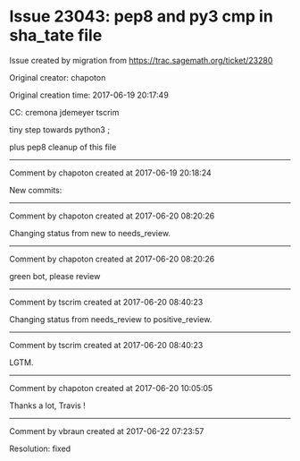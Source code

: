 # Issue 23043: pep8 and py3 cmp in sha_tate file

Issue created by migration from https://trac.sagemath.org/ticket/23280

Original creator: chapoton

Original creation time: 2017-06-19 20:17:49

CC:  cremona jdemeyer tscrim

tiny step towards python3 ;

plus pep8 cleanup of this file


---

Comment by chapoton created at 2017-06-19 20:18:24

New commits:


---

Comment by chapoton created at 2017-06-20 08:20:26

Changing status from new to needs_review.


---

Comment by chapoton created at 2017-06-20 08:20:26

green bot, please review


---

Comment by tscrim created at 2017-06-20 08:40:23

Changing status from needs_review to positive_review.


---

Comment by tscrim created at 2017-06-20 08:40:23

LGTM.


---

Comment by chapoton created at 2017-06-20 10:05:05

Thanks a lot, Travis !


---

Comment by vbraun created at 2017-06-22 07:23:57

Resolution: fixed
